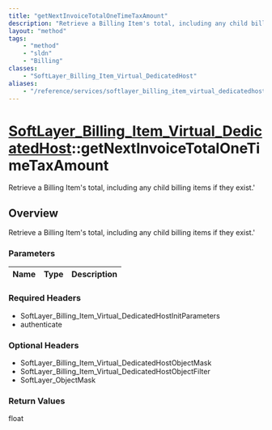 ```yaml
---
title: "getNextInvoiceTotalOneTimeTaxAmount"
description: "Retrieve a Billing Item's total, including any child billing items if they exist.'"
layout: "method"
tags:
    - "method"
    - "sldn"
    - "Billing"
classes:
    - "SoftLayer_Billing_Item_Virtual_DedicatedHost"
aliases:
    - "/reference/services/softlayer_billing_item_virtual_dedicatedhost/getNextInvoiceTotalOneTimeTaxAmount"
---
```

# [SoftLayer_Billing_Item_Virtual_DedicatedHost](/reference/services/SoftLayer_Billing_Item_Virtual_DedicatedHost)::getNextInvoiceTotalOneTimeTaxAmount

Retrieve a Billing Item's total, including any child billing items if they exist.'


## Overview 
Retrieve a Billing Item's total, including any child billing items if they exist.'

### Parameters 
|Name | Type | Description |
| --- | --- | --- |


### Required Headers
* SoftLayer_Billing_Item_Virtual_DedicatedHostInitParameters
* authenticate

### Optional Headers
* SoftLayer_Billing_Item_Virtual_DedicatedHostObjectMask
* SoftLayer_Billing_Item_Virtual_DedicatedHostObjectFilter
* SoftLayer_ObjectMask

### Return Values
float

